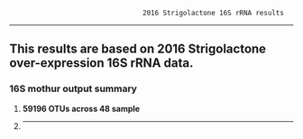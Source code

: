                                      2016 Strigolactone 16S rRNA results
  
 
---
This results are based on 2016 Strigolactone over-expression 16S rRNA data.
---

### 16S mothur output summary

1. **59196 OTUs across 48 sample**

2. ****


